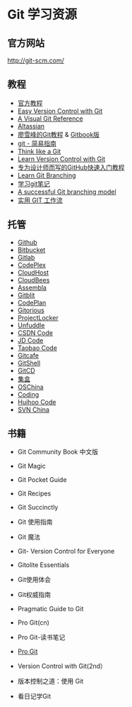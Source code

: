 # Git 学习资源

## 官方网站
http://git-scm.com/



## 教程
- [官方教程][1]
- [Easy Version Control with Git][2]
- [A Visual Git Reference][3]
- [Altassian][4]
- [廖雪峰的Git教程][5] & [Gitbook版][6]
- [git - 简易指南][7]
- [Think like a Git](http://think-like-a-git.net/)
- [Learn Version Control with Git][8]
- [专为设计师而写的GitHub快速入门教程][9]
- [Learn Git Branching][10]
- [学习git笔记](http://blog.chinaunix.net/uid-22547469-id-4561454.html)
- [A successful Git branching model](http://nvie.com/posts/a-successful-git-branching-model/)
- [实用 GIT 工作流](http://yedingding.com/2013/09/11/practical-git-flow-for-startups.html)

## 托管
- [Github][11]
- [Bitbucket][12]
- [Gitlab][13]
- [CodePlex][14]
- [CloudHost][15]
- [CloudBees][16]
- [Assembla][17]
- [Gitblit][18]
- [CodePlan][19]
- [Gitorious][20]
- [ProjectLocker][21]
- [Unfuddle][22]
- [CSDN Code][23]
- [JD Code][24]
- [Taobao Code][25]
- [Gitcafe][26]
- [GitShell][27]
- [GitCD][28]
- [集盒][29]
- [OSChina][30]
- [Coding][31]
- [Huihoo Code][32]
- [SVN China][33]



## 书籍

- Git Community Book 中文版
- Git Magic
- Git Pocket Guide
- Git Recipes
- Git Succinctly
- Git 使用指南
- Git 魔法
- Git- Version Control for Everyone
- Gitolite Essentials
- Git使用体会
- Git权威指南
- Pragmatic Guide to Git
- Pro Git(cn)
- Pro Git-读书笔记
- [Pro Git][34]
- Version Control with Git(2nd）
- 版本控制之道：使用 Git
- 看日记学Git


  [1]: http://git-scm.com/docs/gittutorial
  [2]: http://code.tutsplus.com/tutorials/easy-version-control-with-git--net-7449
  [3]: http://marklodato.github.io/visual-git-guide/index-en.html
  [4]: https://www.atlassian.com/git/
  [5]: http://www.liaoxuefeng.com/wiki/0013739516305929606dd18361248578c67b8067c8c017b000
  [6]: http://lvwzhen.gitbooks.io/git-tutorial/
  [7]: http://www.bootcss.com/p/git-guide/
  [8]: http://www.git-tower.com/learn/
  [9]: http://www.ui.cn/project.php?id=20957
  [10]: http://pcottle.github.io/learnGitBranching/
  [11]: https://github.com/
  [12]: https://bitbucket.org/
  [13]: https://www.gitlab.com/
  [14]: https://www.codeplex.com/
  [15]: http://cloudhost.io/
  [16]: http://www.cloudbees.com/
  [17]: https://www.assembla.com/home
  [18]: http://gitblit.com/
  [19]: https://codeplane.com/
  [20]: http://www.getgitorious.com/
  [21]: http://projectlocker.com/
  [22]: https://unfuddle.com/
  [23]: https://code.csdn.net/
  [24]: https://code.jd.com/
  [25]: http://code.taobao.org/
  [26]: https://gitcafe.com/
  [27]: https://gitshell.com/
  [28]: http://www.gitcd.com/index.htm
  [29]: https://geakit.com/
  [30]: https://git.oschina.net/
  [31]: https://coding.net/
  [32]: http://code.huihoo.com/
  [33]: http://www.svnchina.com/
  [34]:  http://git-scm.com/book/en/v2



